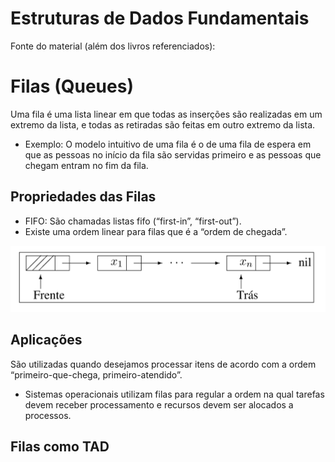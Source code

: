 # Estruturas de Dados Fundamentais
  
Fonte do material (além dos livros referenciados):


# Filas (Queues) 


Uma fila é uma lista linear em que todas as inserções 
são realizadas em um extremo da lista, 
e todas as retiradas são feitas em outro extremo da lista.

   + Exemplo: O modelo intuitivo de uma fila é o de uma fila de espera em que as pessoas no início da fila são servidas primeiro e as pessoas que chegam entram no fim da fila.

## Propriedades das Filas

   + FIFO: São chamadas listas fifo (“first-in”, “first-out”).
   + Existe uma ordem linear para filas que é a “ordem de chegada”.

![Fila implementada com lista linear](fila.png)

## Aplicações

São utilizadas quando desejamos processar itens de acordo com a ordem “primeiro-que-chega, primeiro-atendido”.

   + Sistemas operacionais utilizam filas para regular a ordem na qual tarefas devem receber processamento e recursos devem ser alocados a processos.

## Filas como TAD


